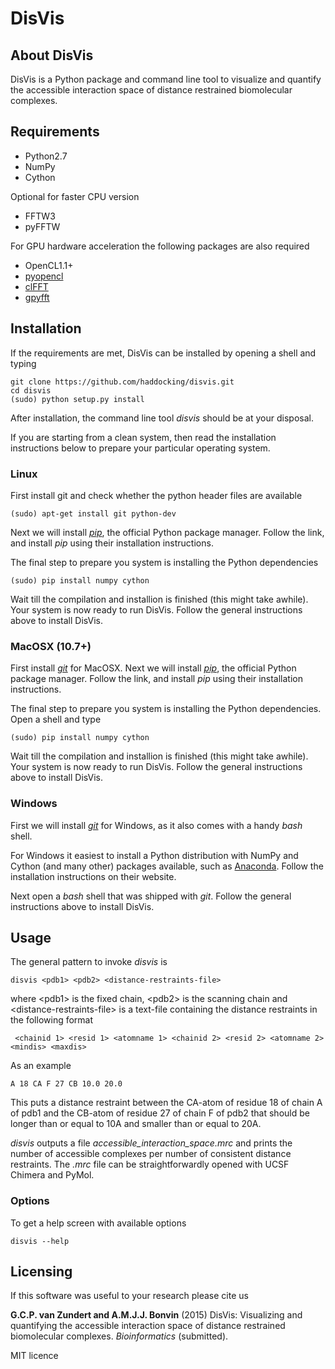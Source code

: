 # DisVis


## About DisVis

DisVis is a Python package and command line tool to visualize and quantify 
the accessible interaction space of distance restrained biomolecular complexes.


## Requirements

* Python2.7
* NumPy
* Cython

Optional for faster CPU version

* FFTW3
* pyFFTW

For GPU hardware acceleration the following packages are also required

* OpenCL1.1+
* [pyopencl](https://github.com/pyopencl/pyopencl)
* [clFFT](https://github.com/clMathLibraries/clFFT)
* [gpyfft](https://github.com/geggo/gpyfft)


## Installation

If the requirements are met, DisVis can be installed by opening a shell
and typing

    git clone https://github.com/haddocking/disvis.git
    cd disvis
    (sudo) python setup.py install

After installation, the command line tool *disvis* should be at your disposal.

If you are starting from a clean system, then read the installation instructions 
below to prepare your particular operating system.


### Linux

First install git and check whether the python header files are available

    (sudo) apt-get install git python-dev

Next we will install [*pip*](https://pip.pypa.io/en/latest/installing.html), 
the official Python package manager. Follow the link, and install *pip* using
their installation instructions.

The final step to prepare you system is installing the Python dependencies

    (sudo) pip install numpy cython

Wait till the compilation and installion is finished (this might take awhile).
Your system is now ready to run DisVis. Follow the general instructions above to install DisVis.


### MacOSX (10.7+)

First install [*git*](https://git-scm.com/download) for MacOSX.
Next we will install [*pip*](https://pip.pypa.io/en/latest/installing.html), 
the official Python package manager. Follow the link, and install *pip* using
their installation instructions.

The final step to prepare you system is installing the Python dependencies.
Open a shell and type

    (sudo) pip install numpy cython

Wait till the compilation and installion is finished (this might take awhile).
Your system is now ready to run DisVis. Follow the general instructions above to install DisVis.


### Windows

First we will install [*git*](https://git-scm.com/download) for Windows, as it also comes
with a handy *bash* shell.

For Windows it easiest to install a Python distribution with NumPy and Cython
(and many other) packages available, such as [Anaconda](https://continuum.io/downloads).
Follow the installation instructions on their website.

Next open a *bash* shell that was shipped with *git*. Follow the general instructions
above to install DisVis.


## Usage

The general pattern to invoke *disvis* is

    disvis <pdb1> <pdb2> <distance-restraints-file>

where \<pdb1\> is the fixed chain, \<pdb2\> is the scanning chain and 
\<distance-restraints-file\> is a text-file
containing the distance restraints in the following format

     <chainid 1> <resid 1> <atomname 1> <chainid 2> <resid 2> <atomname 2> <mindis> <maxdis>

As an example
    
    A 18 CA F 27 CB 10.0 20.0

This puts a distance restraint between the CA-atom of residue 18 of 
chain A of pdb1 and the CB-atom of residue 27 of chain F of pdb2 that 
should be longer than or equal to 10A and smaller than or equal to 20A.

*disvis* outputs a file *accessible_interaction_space.mrc* and prints the 
number of accessible complexes per number of consistent distance restraints. 
The *.mrc* file can be straightforwardly opened with UCSF Chimera and PyMol.


### Options

To get a help screen with available options
            
    disvis --help



Licensing
---------

If this software was useful to your research please cite us

**G.C.P. van Zundert and A.M.J.J. Bonvin** (2015) DisVis: Visualizing and
quantifying the accessible interaction space of distance restrained biomolecular complexes.
*Bioinformatics* (submitted).

MIT licence
